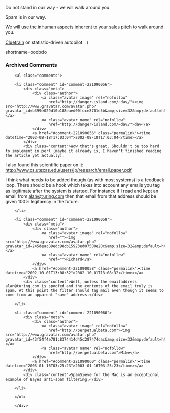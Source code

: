 <p>Do not stand in our way - we will walk around you.</p>
<p>Spam is in our way.</p>
<p>We will <a href="http://www.paulgraham.com/spam.html">use the inhuman aspects inherent to your sales pitch</a> to walk around you.</p>
<p><a href="http://www.cluetrain.com">Cluetrain</a> on statistic-driven autopilot.  :)</p>
<!--more-->
shortname=ooobdo

<div id="comments" class="comments archived-comments">
            <h3>Archived Comments</h3>
            
        <ul class="comments">
            
        <li class="comment" id="comment-221090056">
            <div class="meta">
                <div class="author">
                    <a class="avatar image" rel="nofollow" 
                       href="http://danger-island.com/~dav/"><img src="http://www.gravatar.com/avatar.php?gravatar_id=b399e029d10b188eaed00fcce8701e5b&amp;size=32&amp;default=http://mediacdn.disqus.com/1320279820/images/noavatar32.png"/></a>
                    <a class="avatar name" rel="nofollow" 
                       href="http://danger-island.com/~dav/">dav</a>
                </div>
                <a href="#comment-221090056" class="permalink"><time datetime="2002-08-18T17:03:04">2002-08-18T17:03:04</time></a>
            </div>
            <div class="content">Wow that's great. Shouldn't be too hard to implement in perl (maybe it already is, I haven't finished reading the article yet actually). 

I also found this scientific paper on it:
http://www.cs.utexas.edu/users/jp/research/email.paper.pdf

I think what needs to be added though (as with most systems) is a feedback loop. There should be a hook which takes into account any emails you tag as legitimate after the system is started. For instance if I read and kept an email from alan@turing.com then that email from that address should be given 100% legitamcy in the future.</div>
            
        </li>
    
        <li class="comment" id="comment-221090058">
            <div class="meta">
                <div class="author">
                    <a class="avatar image" rel="nofollow" 
                       href=""><img src="http://www.gravatar.com/avatar.php?gravatar_id=245deac89edc98cb15923ed07500e20c&amp;size=32&amp;default=http://mediacdn.disqus.com/1320279820/images/noavatar32.png"/></a>
                    <a class="avatar name" rel="nofollow" 
                       href="">RIchard</a>
                </div>
                <a href="#comment-221090058" class="permalink"><time datetime="2002-10-01T13:08:32">2002-10-01T13:08:32</time></a>
            </div>
            <div class="content">Well, unless the emailaddress alan@turing.com is spoofed and the contents of the email truly is spam. At this point the filter should tag mail even though it seems to come from an apparent "save" address.</div>
            
        </li>
    
        <li class="comment" id="comment-221090060">
            <div class="meta">
                <div class="author">
                    <a class="avatar image" rel="nofollow" 
                       href="http://perpetualbeta.com"><img src="http://www.gravatar.com/avatar.php?gravatar_id=43f54f4e781c8374414d45c287474cac&amp;size=32&amp;default=http://mediacdn.disqus.com/1320279820/images/noavatar32.png"/></a>
                    <a class="avatar name" rel="nofollow" 
                       href="http://perpetualbeta.com">Mike</a>
                </div>
                <a href="#comment-221090060" class="permalink"><time datetime="2003-01-16T03:25:23">2003-01-16T03:25:23</time></a>
            </div>
            <div class="content">SpamSieve for the Mac is an exceptional example of Bayes anti-spam filtering.</div>
            
        </li>
    
        </ul>
    
        </div>
    